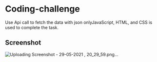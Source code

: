# Coding-challenge
Use Api call to fetch the data with json onlyJavaScript, HTML, and CSS is used to complete the task.

## Screenshot
![Uploading Screenshot - 29-05-2021 , 20_29_59.png…]()


